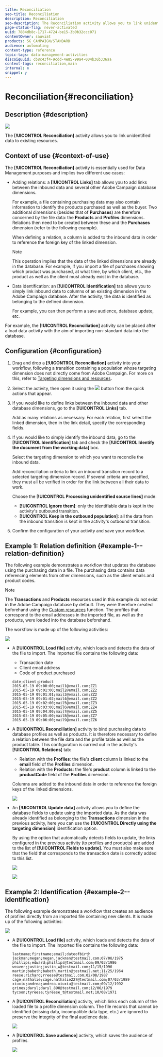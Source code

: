```yaml
---
title: Reconciliation
seo-title: Reconciliation
description: Reconciliation
seo-description: The Reconciliation activity allows you to link unidentified data to existing resources.
page-status-flag: never-activated
uuid: 7884db8c-1717-4724-be15-3b0b32ccc071
contentOwner: sauviat
products: SG_CAMPAIGN/STANDARD
audience: automating
content-type: reference
topic-tags: data-management-activities
discoiquuid: cb8c43f4-9cdd-4e85-99a4-004b36b336aa
context-tags: reconciliation,main
internal: n
snippet: y
---
```


# Reconciliation{#reconciliation}

## Description {#description}

![](assets/reconciliation.png)

The **[!UICONTROL Reconciliation]** activity allows you to link unidentified data to existing resources.

## Context of use {#context-of-use}

The **[!UICONTROL Reconciliation]** activity is essentially used for Data Management purposes and implies two different use cases:

* Adding relations: a **[!UICONTROL Links]** tab allows you to add links between the inbound data and several other Adobe Campaign database dimensions.

  For example, a file containing purchasing data may also contain information to identify the products purchased as well as the buyer. Two additional dimensions (besides that of **Purchases**) are therefore concerned by the file data: the **Products** and **Profiles** dimensions. Relations then need to be created between these and the **Purchases** dimension (refer to the following example).

  When defining a relation, a column is added to the inbound data in order to reference the foreign key of the linked dimension.

  >[!NOTE]
  >
  >This operation implies that the data of the linked dimensions are already in the database. For example, if you import a file of purchases showing which product was purchased, at what time, by which client, etc., the product as well as the client must already exist in the database.

* Data identification: an **[!UICONTROL Identification]** tab allows you to simply link inbound data to columns of an existing dimension in the Adobe Campaign database. After the activity, the data is identified as belonging to the defined dimension.

  For example, you can then perform a save audience, database update, etc.

For example, the **[!UICONTROL Reconciliation]** activity can be placed after a load data activity with the aim of importing non-standard data into the database.

## Configuration {#configuration}

1. Drag and drop a **[!UICONTROL Reconciliation]** activity into your workflow, following a transition containing a population whose targeting dimension does not directly come from Adobe Campaign. For more on this, refer to [Targeting dimensions and resources](../../automating/using/query.md#targeting-dimensions-and-resources).
1. Select the activity, then open it using the ![](assets/edit_darkgrey-24px.png) button from the quick actions that appear.
1. If you would like to define links between the inbound data and other database dimensions, go to the **[!UICONTROL Links]** tab.

   Add as many relations as necessary. For each relation, first select the linked dimension, then in the link detail, specify the corresponding fields.

1. If you would like to simply identify the inbound data, go to the **[!UICONTROL Identification]** tab and check the **[!UICONTROL Identify the document from the working data]** box.

   Select the targeting dimension to which you want to reconcile the inbound data.

   Add reconciliation criteria to link an inbound transition record to a selected targeting dimension record. If several criteria are specified, they must all be verified in order for the link between all their data to work.

   Choose the **[!UICONTROL Processing unidentified source lines]** mode:

    * **[!UICONTROL Ignore them]**: only the identifiable data is kept in the activity's outbound transition.
    * **[!UICONTROL Keep in the outbound population]**: all the data from the inbound transition is kept in the activity's outbound transition.

1. Confirm the configuration of your activity and save your workflow.

## Example 1: Relation definition {#example-1--relation-definition}

The following example demonstrates a workflow that updates the database using the purchasing data in a file. The purchasing data contains data referencing elements from other dimensions, such as the client emails and product codes.

>[!NOTE]
>
>The **Transactions** and **Products** resources used in this example do not exist in the Adobe Campaign database by default. They were therefore created beforehand using the [Custom resources](../../developing/using/data-model-concepts.md) function. The profiles that correspond to the email addresses in the imported file, as well as the products, were loaded into the database beforehand.

The workflow is made up of the following activities:

![](assets/reconciliation_example1.png)

* A **[!UICONTROL Load file]** activity, which loads and detects the data of the file to import. The imported file contains the following data:

    * Transaction date
    * Client email address
    * Code of product purchased

  ```
  date;client;product
  2015-05-19 09:00:00;mail1@email.com;ZZ1
  2015-05-19 09:01:00;mail2@email.com;ZZ2
  2015-05-19 09:01:01;mail3@email.com;ZZ2
  2015-05-19 09:01:02;mail4@email.com;ZZ2
  2015-05-19 09:02:00;mail5@email.com;ZZ3
  2015-05-19 09:03:00;mail6@email.com;ZZ4
  2015-05-19 09:04:00;mail7@email.com;ZZ5
  2015-05-19 09:05:00;mail8@email.com;ZZ7
  2015-05-19 09:06:00;mail9@email.com;ZZ6
  ```

* A **[!UICONTROL Reconciliation]** activity to bind purchasing data to database profiles as well as products. It is therefore necessary to define a relation between the file data and the profile table as well as the product table. This configuration is carried out in the activity's **[!UICONTROL Relations]** tab:

    * Relation with the **Profiles**: the file's **client** column is linked to the **email** field of the **Profiles** dimension.
    * Relation with the **Products**: the file's **product** column is linked to the **productCode** field of the **Profiles** dimension.

  Columns are added to the inbound data in order to reference the foreign keys of the linked dimensions.

  ![](assets/reconciliation_example3.png)

* An **[!UICONTROL Update data]** activity allows you to define the database fields to update using the imported data. As the data was already identified as belonging to the **Transactions** dimension in the previous activity, here you can use the **[!UICONTROL Directly using the targeting dimension]** identification option.

  By using the option that automatically detects fields to update, the links configured in the previous activity (to profiles and products) are added to the list of **[!UICONTROL Fields to update]**. You must also make sure that the field that corresponds to the transaction date is correctly added to this list.

  ![](assets/reconciliation_example5.png)

  ![](assets/reconciliation_example4.png)

## Example 2: Identification {#example-2--identification}

The following example demonstrates a workflow that creates an audience of profiles directly from an imported file containing new clients. It is made up of the following activities:

![](assets/identification_example2.png)

* A **[!UICONTROL Load file]** activity, which loads and detects the data of the file to import. The imported file contains the following data:

  ```
  lastname;firstname;email;dateofbirth
  jackman;megan;megan.jackman@testmail.com;07/08/1975
  phillips;edward;phillips@testmail.com;09/03/1986
  weaver;justin;justin_w@testmail.com;11/15/1990
  martin;babeth;babeth_martin@testmail.net;11/25/1964
  reese;richard;rreese@testmail.com;02/08/1987
  cage;nathalie;cage.nathalie227@testmail.com;07/03/1989
  xiuxiu;andrea;andrea.xiuxiu@testmail.com;09/12/1992
  grimes;daryl;daryl_890@testmail.com;12/06/1979
  tycoon;tyreese;tyreese_t@testmail.net;10/08/1971
  ```

* A **[!UICONTROL Reconciliation]** activity, which links each column of the loaded file to a profile dimension column. The file records that cannot be identified (missing data, incompatible data type, etc.) are ignored to preserve the integrity of the final audience data.

  ![](assets/identification_example1.png)

* A **[!UICONTROL Save audience]** activity, which saves the audience of profiles.

  ![](assets/identification_example3.png)

